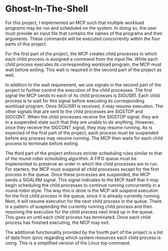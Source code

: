 # Ghost-In-The-Shell
For this project, I implemented an MCP such that multiple workload programs may be run and scheduled on the system. In doing so, the user must provide an input file that contains the names of the programs and their arguments. These commands will be executed concurrently within the four parts of this project. 

For the first part of the project, the MCP creates child processes in which each child process is assigned a command from the input file. While each child process executes its corresponding workload program, the MCP must wait before exiting. This wait is required in the second part of the project as well. 

In addition to the wait requirement, we use signals in the second part of the project to further control the execution of the child processes. The first signal the MCP sends to each of its child processes is SIGUSR1. Each child process is to wait for this signal before executing its corresponding workload program. Once SIGUSR1 is received, it may resume execution. The other signals that are sent to the child processes are SIGSTOP and SIGCONT. When the child processes receive the SIGSTOP signal, they are in a suspended state such that they are unable to do anything. However, once they receive the SIGCONT signal, they may resume running. As is expected of the first part of the project, each process must be suspended before any process may resume running. The MCP then waits for each child process to terminate before exiting.

The third part of the project enforces stricter scheduling rules similar to that of the round-robin scheduling algorithm. A FIFO queue must be implemented to preserve an order in which the child processes are to run. For starters, the MCP must suspend all child processes except for the first process in the queue. Once these processes are suspended, the MCP sends a SIGALRM signal. This signal indicates to the MCP itself that it may begin scheduling the child processes to continue running concurrently in a round-robin style. The way this is done is the MCP will suspend execution for the first child process in the queue, since it is already currently running. Next, it will resume execution for the next child process in the queue. There is a pattern of suspending the currently running child process and then resuming the execution for the child process next lined up in the queue. This goes on until each child process has terminated. Once each child process has finished executing, the MCP may exit.

The additional functionality provided by the fourth part of the project is a list of data from /proc  regarding which system resources each child process is using. This is a simplified version of the Linux top command.

